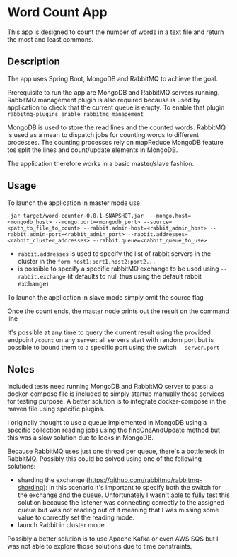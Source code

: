 # Word Count App

This app is designed to count the number of words in a text file and return the most and least commons.

## Description

The app uses Spring Boot, MongoDB and RabbitMQ to achieve the goal.

Prerequisite to run the app are MongoDB and RabbitMQ servers running. RabbitMQ management plugin is also required because is used by application to check that the current queue is empty. To enable that plugin `rabbitmq-plugins enable rabbitmq_management`

MongoDB is used to store the read lines and the counted words. RabbitMQ is used as a mean to dispatch jobs for counting words to different processes. The counting processes rely on mapReduce MongoDB feature tos split the lines and count/update elements in MongoDB.

The application therefore works in a basic master/slave fashion.

## Usage

To launch the application in master mode use

`-jar target/word-counter-0.0.1-SNAPSHOT.jar 
--mongo.host=<mongodb_host> --mongo.port=<mongodb_port> --source=<path_to_file_to_count> --rabbit.admin-host=<rabbit_admin_host> --rabbit.admin-port=<rabbit_admin_port> --rabbit.addresses=<rabbit_cluster_addresses> --rabbit.queue=<rabbit_queue_to_use>`

* `rabbit.addresses` is used to specify the list of rabbit servers in the cluster in the `form host1:port1,host2:port2...`
* is possible to specify a specific rabbitMQ exchange to be used using `--rabbit.exchange` (it defaults to null thus using the default rabbit exchange)

To launch the application in slave mode simply omit the source flag

Once the count ends, the master node prints out the result on the command line

It's possible at any time to query the current result using the provided endpoint `/count` on any server: all servers start with random port but is possible to bound them to a specific port using the switch `--server.port`

## Notes
Included tests need running MongoDB and RabbitMQ server to pass: a docker-compose file is included to simply startup manually those services for testing purpose. A better solution is to integrate docker-compose in the maven file using specific plugins.

I originally thought to use a queue implemented in MongoDB using a specific collection reading jobs using the findOneAndUpdate method but this was a slow solution due to locks in MongoDB.

Because RabbitMQ uses just one thread per queue, there's a bottleneck in RabbitMQ. Possibly this could be solved using one of the following solutions:
* sharding the exchange (https://github.com/rabbitmq/rabbitmq-sharding): in this scenario it's important to specify both the switch for the exchange and the queue. 
Unfortunately I wasn't able to fully test this solution because the listener was connecting correctly to the assigned queue but was not reading out of it meaning that I was missing some value to correctly set the reading mode.
* launch Rabbit in cluster mode

Possibly a better solution is to use Apache Kafka or even AWS SQS but I was not able to explore those solutions due to time constraints.  







